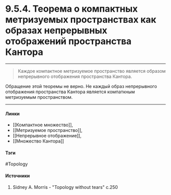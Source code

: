 # 9.5.4. Теорема о компактных метризуемых пространствах как образах непрерывных отображений пространства Кантора
***
>Каждое компактное метризуемое пространство является образом непрерывного отображения пространства Кантора.

Обращение этой теоремы не верно. Не каждый образ непрерывного отображения пространства Кантора является компаткным метризуемым пространством. 
***
#### Линки
- [[Компактное множество]],
- [[Метризуемое пространство]],
- [[Непрерывное отображение]],
- [[Множество Кантора]]
#### Тэги
 #Topology 
#### Источники
1. Sidney A. Morris - "Topology without tears" c.250